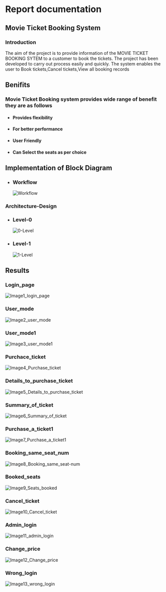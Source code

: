 # Report documentation

##  Movie Ticket Booking System
### Introduction 

The aim of the project is to provide information of the MOVIE TICKET BOOKING SYTEM to a customer to book the tickets. The project has been developed to carry out process easily and quickly. The system enables the user to Book tickets,Cancel tickets,View all booking records

## Benifits
### Movie Ticket Booking system provides wide range of benefit they are as follows
*   #### Provides flexibility
*   #### For better performance
*   #### User Friendly
*   #### Can Select the seats as per choice

## Implementation of Block Diagram
*   ### Workflow
    ![Workflow](https://user-images.githubusercontent.com/102242702/160637835-0ba95cab-9e71-46fd-b086-92b5d568e65b.PNG)

### Architecture-Design

*   ### Level-0
    ![0-Level](https://user-images.githubusercontent.com/102242702/160637881-506ac982-4f1e-4f34-bc5c-b03f5740f092.PNG)

*   ### Level-1
    ![1-Level](https://user-images.githubusercontent.com/102242702/160637900-c8340877-bb29-4941-8cc5-812ffc9644f3.PNG)
    
## Results
### Login_page
![Image1_login_page](https://user-images.githubusercontent.com/102242702/160635881-9907e5b4-652f-482c-b80a-e31b61a954d6.PNG)

### User_mode
![Image2_user_mode](https://user-images.githubusercontent.com/102242702/160635901-5c7e35dc-3cb6-4c17-a21d-0192575930b2.PNG)

### User_mode1
![Image3_user_mode1](https://user-images.githubusercontent.com/102242702/160635913-0fb4542e-d0db-4a1c-81c2-b9b8efa36616.PNG)

### Purchace_ticket
![Image4_Purchase_ticket](https://user-images.githubusercontent.com/102242702/160635929-9db7c379-ef3b-41f9-867a-dc36e1850763.PNG)

### Details_to_purchase_ticket
![Image5_Details_to_purchase_ticket](https://user-images.githubusercontent.com/102242702/160635949-dc9d5450-17a6-42f9-8a8a-c65eaca82d81.PNG)

### Summary_of_ticket
![Image6_Summary_of_ticket](https://user-images.githubusercontent.com/102242702/160635968-fdd04454-e586-4df1-bb9b-2e69acbf02c5.PNG)

### Purchase_a_ticket1
![Image7_Purchase_a_ticket1](https://user-images.githubusercontent.com/102242702/160635977-c3fe0b69-ef62-489e-8fdf-346119e54ca8.PNG)

### Booking_same_seat_num
![Image8_Booking_same_seat-num](https://user-images.githubusercontent.com/102242702/160635986-2a187f0b-2532-4600-93a0-75ef7d80f462.PNG)

### Booked_seats
![Image9_Seats_booked](https://user-images.githubusercontent.com/102242702/160635995-b11c9700-edc2-4a91-a77c-e97732b5b1d6.PNG)

### Cancel_ticket
![Image10_Cancel_ticket](https://user-images.githubusercontent.com/102242702/160636003-18a35628-a2f4-49e5-93ea-b506a11ee208.PNG)

### Admin_login
![Image11_admin_login](https://user-images.githubusercontent.com/102242702/160636016-7510ffa2-4bfa-4171-b21b-197d6b4b32bc.PNG)

### Change_price
![Image12_Change_price](https://user-images.githubusercontent.com/102242702/160636054-7a4ebf85-eb7d-4b40-9407-765a3454a43c.PNG)

### Wrong_login
![Image13_wrong_login](https://user-images.githubusercontent.com/102242702/160636072-ce99074b-19d6-4e94-a15e-8d4e045f69a4.PNG)

